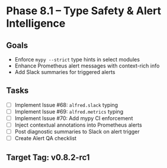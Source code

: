 # Phase 8.1 – Type Safety & Alert Intelligence

## Goals
- Enforce `mypy --strict` type hints in select modules
- Enhance Prometheus alert messages with context-rich info
- Add Slack summaries for triggered alerts

## Tasks
- [ ] Implement Issue #68: `alfred.slack` typing
- [ ] Implement Issue #69: `alfred.metrics` typing
- [ ] Implement Issue #70: Add mypy CI enforcement
- [ ] Inject contextual annotations into Prometheus alerts
- [ ] Post diagnostic summaries to Slack on alert trigger
- [ ] Create Alert QA checklist

## Target Tag: v0.8.2-rc1